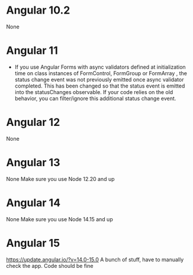 # Angular 10.2
None
# Angular 11
- If you use Angular Forms with async validators defined at initialization time on class instances of FormControl, FormGroup or FormArray , the status change event was not previously emitted once async validator completed. This has been changed so that the status event is emitted into the statusChanges observable. If your code relies on the old behavior, you can filter/ignore this additional status change event.
# Angular 12
None
# Angular 13
None
Make sure you use Node 12.20 and up
# Angular 14
None
Make sure you use Node 14.15 and up
# Angular 15
https://update.angular.io/?v=14.0-15.0
A bunch of stuff, have to manually check the app. Code should be fine
